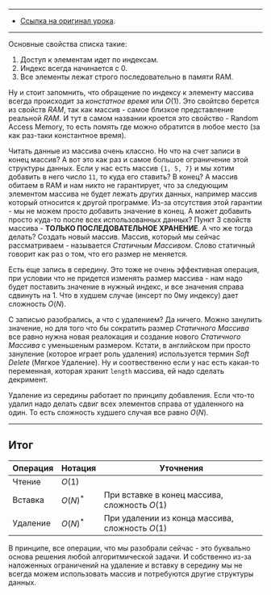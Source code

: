 
---
- [Ссылка на оригинал урока](https://neetcode.io/courses/dsa-for-beginners/2).
---

Основные свойства списка такие:
1. Доступ к элементам идет по индексам.
2. Индекс всегда начинается с 0.
3. Все элементы лежат строго последовательно в памяти RAM.

Ну и стоит запомнить, что обращение по индексу к элементу массива всегда происходит за _констатное время_ или $O(1)$.
Это свойтсво берется из свойств _RAM_, так как массив - самое близкое представление реальной _RAM_. И тут в самом названии кроется это свойство - Random Access Memory, то есть помять где можно обратится в любое место (за как раз-таки константное время).

Читать данные из массива очень классно. Но что на счет записи в конец массив?
А вот это как раз и самое большое ограничение этой структуры данных. Если у нас есть массив `{1, 5, 7}` и мы хотим добавить в него число `11`, то куда его ставить?
В конец? А массив обитаем в RAM и нам никто не гарантирует, что за следующим элементом массива не будет лежать других данных, например массив который относится к другой программе. Из-за отсутствия этой гарантии - мы не можем просто добавить значение в конец.
А может добавить просто куда-то после всех использованных данных? Пункт 3 свойств массива - __ТОЛЬКО ПОСЛЕДОВАТЕЛЬНОЕ ХРАНЕНИЕ__. 
А что же тогда делать? Создать новый массив. Массив, который мы сейчас рассматриваем - называется _Статичным_ _Массивом_. Слово статичный говорит как раз о том, что его размер не меняется.

Есть еще запись в середину. Это тоже не очень эффективная операция, при условии что не придется изменять размер массива - нам надо будет поставить значение в нужный индекс, и все значения справа сдвинуть на 1. Что в худшем случае (инсерт по 0му индексу) дает сложность $O(N)$.

С записью разобрались, а что с удалением? Да ничего. Можно занулить значение, но для того что бы сократить размер _Статичного Массива_ все равно нужна новая реалокация и создание нового _Статичного Массива_ с уменьшеным размером. Кстати, в английском при просто зануление (которое играет роль удаления) используется термин _Soft Delete_ (Мягкое Удаление). Ну и соотвественно если у нас есть какая-то переменная, которая хранит `length` массива, ей надо сделать декримент.

Удаление из середины работает по принципу добавления. Если что-то удалил надо делать сдвиг всех элементов справа от удаленного на один. То есть сложность худшего случая все равно $O(N)$.

---
## Итог

| Операция | Нотация    | Уточнения                                       |
| -------- | ---------- | ----------------------------------------------- |
| Чтение   | $O(1)$     |                                                 |
| Вставка  | $O(N)^{*}$ | При вставке в конец массива, сложность $O(1)$   |
| Удаление | $O(N)^{*}$ | При удалении из конца массива, сложность $O(1)$ |
В принципе, все операции, что мы разобрали сейчас - это буквально основа решения любой алгоритмической задачи. И собственно из-за наложенных ограничений на удаление и вставку в середину мы не всегда можем использовать массив и потребуются другие структуры данных.